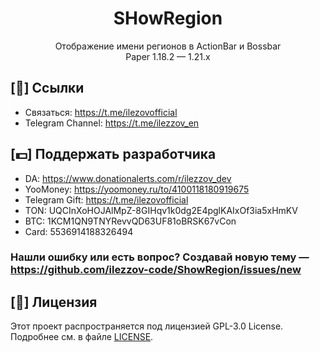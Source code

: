 <div align="center">
    <h1>SHowRegion</h1>
    <p>Отображение имени регионов в ActionBar и Bossbar<br>Paper 1.18.2 — 1.21.x</p>
</div>


## [🔗] Ссылки
* Связаться: https://t.me/ilezovofficial
* Telegram Channel: https://t.me/ilezzov_en

## [💵] Поддержать разработчика
* DA: https://www.donationalerts.com/r/ilezzov_dev
* YooMoney: https://yoomoney.ru/to/4100118180919675
* Telegram Gift: https://t.me/ilezovofficial
* TON: UQCInXoHOJAlMpZ-8GIHqv1k0dg2E4pglKAIxOf3ia5xHmKV
* BTC: 1KCM1QN9TNYRevvQD63UF81oBRSK67vCon
* Card: 5536914188326494

### Нашли ошибку или есть вопрос? Создавай новую тему — https://github.com/ilezzov-code/ShowRegion/issues/new

## [🪪] Лицензия
Этот проект распространяется под лицензией GPL-3.0 License. Подробнее см. в файле [LICENSE](LICENSE).


